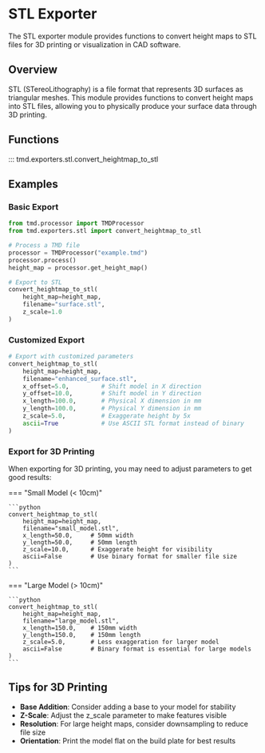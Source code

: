 # STL Exporter

The STL exporter module provides functions to convert height maps to STL files for 3D printing or visualization in CAD software.

## Overview

STL (STereoLithography) is a file format that represents 3D surfaces as triangular meshes. This module provides functions to convert height maps into STL files, allowing you to physically produce your surface data through 3D printing.

## Functions

::: tmd.exporters.stl.convert_heightmap_to_stl

## Examples

### Basic Export

```python
from tmd.processor import TMDProcessor
from tmd.exporters.stl import convert_heightmap_to_stl

# Process a TMD file
processor = TMDProcessor("example.tmd")
processor.process()
height_map = processor.get_height_map()

# Export to STL
convert_heightmap_to_stl(
    height_map=height_map,
    filename="surface.stl",
    z_scale=1.0
)
```

### Customized Export

```python
# Export with customized parameters
convert_heightmap_to_stl(
    height_map=height_map,
    filename="enhanced_surface.stl",
    x_offset=5.0,         # Shift model in X direction
    y_offset=10.0,        # Shift model in Y direction
    x_length=100.0,       # Physical X dimension in mm
    y_length=100.0,       # Physical Y dimension in mm
    z_scale=5.0,          # Exaggerate height by 5x
    ascii=True            # Use ASCII STL format instead of binary
)
```

### Export for 3D Printing

When exporting for 3D printing, you may need to adjust parameters to get good results:

=== "Small Model (< 10cm)"

    ```python
    convert_heightmap_to_stl(
        height_map=height_map,
        filename="small_model.stl",
        x_length=50.0,     # 50mm width
        y_length=50.0,     # 50mm length
        z_scale=10.0,      # Exaggerate height for visibility
        ascii=False        # Use binary format for smaller file size
    )
    ```

=== "Large Model (> 10cm)"

    ```python
    convert_heightmap_to_stl(
        height_map=height_map,
        filename="large_model.stl",
        x_length=150.0,    # 150mm width
        y_length=150.0,    # 150mm length
        z_scale=5.0,       # Less exaggeration for larger model
        ascii=False        # Binary format is essential for large models
    )
    ```

## Tips for 3D Printing

- **Base Addition**: Consider adding a base to your model for stability
- **Z-Scale**: Adjust the z_scale parameter to make features visible
- **Resolution**: For large height maps, consider downsampling to reduce file size
- **Orientation**: Print the model flat on the build plate for best results
